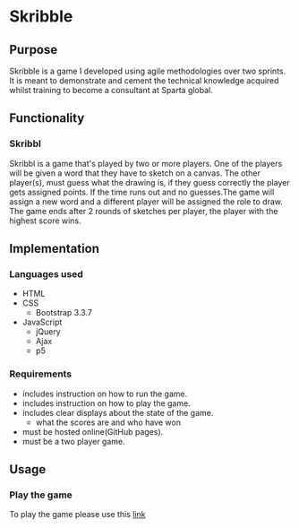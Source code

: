 # Skribble

## Purpose
Skribble is a game I developed using agile methodologies over two sprints. It is meant to demonstrate and cement the technical knowledge acquired whilst training to become a consultant at Sparta global.

## Functionality
### Skribbl
Skribbl is a game that's played by two or more players. One of the players will be given a word that they have to sketch on a canvas. The other player(s), must guess what the drawing is, if they guess correctly the player gets assigned points. If the time runs out and no guesses.The game will assign a new word and a different player will be assigned the role to draw. The game ends after 2 rounds of sketches per player, the player with the highest score wins.


## Implementation
### Languages used
* HTML
* CSS
  * Bootstrap 3.3.7
* JavaScript
  * jQuery
  * Ajax
  * p5

### Requirements
* includes instruction on how to run the game.
* includes instruction on how to play the game.
* includes clear displays about the state of the game.
  * what the scores are and who have won
* must be hosted online(GitHub pages).
* must be a two player game.

## Usage
### Play the game
To play the game please use this [link](https://hussinsaheb.github.io/js_game/)
